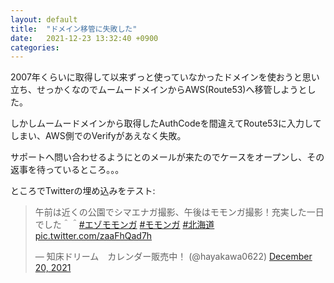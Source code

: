 ```yaml
---
layout: default
title:  "ドメイン移管に失敗した"
date:   2021-12-23 13:32:40 +0900
categories:
---
```


2007年くらいに取得して以来ずっと使っていなかったドメインを使おうと思い立ち、せっかくなのでムームードメインからAWS(Route53)へ移管しようとした。

しかしムームードメインから取得したAuthCodeを間違えてRoute53に入力してしまい、AWS側でのVerifyがあえなく失敗。

サポートへ問い合わせるようにとのメールが来たのでケースをオープンし、その返事を待っているところ。。。

ところでTwitterの埋め込みをテスト:

<blockquote class="twitter-tweet"><p lang="ja" dir="ltr">午前は近くの公園でシマエナガ撮影、午後はモモンガ撮影！充実した一日でした＾＾<a href="https://twitter.com/hashtag/%E3%82%A8%E3%82%BE%E3%83%A2%E3%83%A2%E3%83%B3%E3%82%AC?src=hash&amp;ref_src=twsrc%5Etfw">#エゾモモンガ</a> <a href="https://twitter.com/hashtag/%E3%83%A2%E3%83%A2%E3%83%B3%E3%82%AC?src=hash&amp;ref_src=twsrc%5Etfw">#モモンガ</a> <a href="https://twitter.com/hashtag/%E5%8C%97%E6%B5%B7%E9%81%93?src=hash&amp;ref_src=twsrc%5Etfw">#北海道</a> <a href="https://t.co/zaaFhQad7h">pic.twitter.com/zaaFhQad7h</a></p>&mdash; 知床ドリーム　カレンダー販売中！ (@hayakawa0622) <a href="https://twitter.com/hayakawa0622/status/1472889426414309377?ref_src=twsrc%5Etfw">December 20, 2021</a></blockquote> <script async src="https://platform.twitter.com/widgets.js" charset="utf-8"></script>

